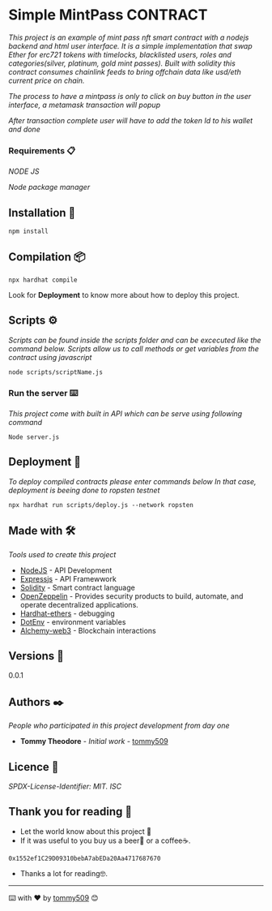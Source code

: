 # Simple MintPass CONTRACT

_This project is an example of mint pass nft smart contract with a nodejs backend and html  user interface. It is a simple implementation that swap Ether for erc721 tokens  with timelocks, blacklisted users,  roles and categories(silver, platinum, gold mint passes). Built with solidity this contract consumes chainlink feeds to bring offchain data like  usd/eth  current price on chain._

_The process to  have a mintpass is only to click on buy button in the user interface, a metamask transaction will popup_

_After transaction complete user will have to add the token Id to his wallet and done_

### Requirements 📋

_NODE JS_

_Node package manager_


## Installation 🔧

```
npm install
```

## Compilation 📦

```
npx hardhat compile
```

Look for  **Deployment**  to know more about how to deploy this project.


## Scripts ⚙️

_Scripts can be found inside the scripts folder and can be excecuted like the command below._
_Scripts allow us to call methods or get variables from the contract using javascript_

```
node scripts/scriptName.js
```

### Run the server ⌨️

_This project come with built in API which can be serve using following command_

```
Node server.js
```

## Deployment 🚀

_To deploy compiled contracts please enter commands below_
_In that case, deployment is beeing done to ropsten testnet_

```
npx hardhat run scripts/deploy.js --network ropsten 
```

## Made with 🛠️

_Tools used to create this project_

* [NodeJS](https://nodejs.org/es/) - API Development
* [Expressjs](https://expressjs.com/es/) - API Framewwork
* [Solidity](https://docs.soliditylang.org/en/v0.8.11/) - Smart contract language
* [OpenZeppelin](https://github.com/OpenZeppelin) -  Provides security products to build, automate, and operate decentralized applications.
* [Hardhat-ethers](https://hardhat.org/) - debugging
* [DotEnv](https://www.npmjs.com/package/dotenv) - environment variables
* [Alchemy-web3](https://alchemy.com/) - Blockchain interactions



## Versions 📌

0.0.1

## Authors ✒️

_People who participated in this project development from day one_

* **Tommy Theodore** - *Initial work* - [tommy509](https://github.com/tommy509)



## Licence 📄

_SPDX-License-Identifier: MIT._
_ISC_

## Thank you for reading 🎁

* Let the world know about this project 📢
* If it was useful to you buy us a beer🍺 or a coffee☕. 
```
0x1552ef1C29D09310bebA7abEDa20Aa4717687670
```
* Thanks a lot for reading🤓.



---
⌨️ with ❤️ by [tommy509](https://github.com/tommy509) 😊
